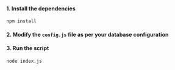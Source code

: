 #### 1. Install the dependencies

```
npm install
```

#### 2. Modify the `config.js` file as per your database configuration

#### 3. Run the script

```
node index.js
```